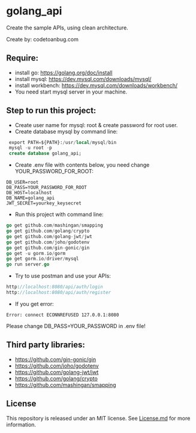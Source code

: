 # golang_api

Create the sample APIs, using clean architecture.

Create by: codetoanbug.com

## Require:
- install go: https://golang.org/doc/install
- install mysql: https://dev.mysql.com/downloads/mysql/
- install workbench: https://dev.mysql.com/downloads/workbench/
- You need start mysql server in your machine.
## Step to run this project:
- Create user name for mysql: root & create password for root user.
- Create database mysql by command line:

```sql
 export PATH=${PATH}:/usr/local/mysql/bin
 mysql -u root -p
 create database golang_api;
```

- Create .env file with contents below, you need change YOUR_PASSWORD_FOR_ROOT:

```env
DB_USER=root
DB_PASS=YOUR_PASSWORD_FOR_ROOT
DB_HOST=localhost
DB_NAME=golang_api
JWT_SECRET=yourkey_keysecret
```
- Run this project with command line:
```go
go get github.com/mashingan/smapping
go get github.com/golang/crypto
go get github.com/golang-jwt/jwt
go get github.com/joho/godotenv
go get github.com/gin-gonic/gin
go get -u gorm.io/gorm
go get gorm.io/driver/mysql
go run server.go
```
- Try to use postman and use your APIs:
```PHP
http://localhost:8080/api/auth/login
http://localhost:8080/api/auth/register
```
- If you get error:
```
Error: connect ECONNREFUSED 127.0.0.1:8080
```
Please change DB_PASS=YOUR_PASSWORD in .env file! 
## Third party libraries:

- https://github.com/gin-gonic/gin
- https://github.com/joho/godotenv
- https://github.com/golang-jwt/jwt
- https://github.com/golang/crypto
- https://github.com/mashingan/smapping

## License 
This repository is released under an MIT license.  See [License.md](https://github.com/lexuanquynh/go_api/blob/main/LICENSE) for more information.
